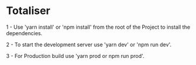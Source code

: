 # Totaliser

1 - Use 'yarn install' or 'npm install' from the root of the Project to install the dependencies.

2 - To start the development server use 'yarn dev' or 'npm run dev'.

3 - For Production build use 'yarn prod or npm run prod'. 





